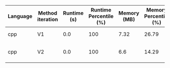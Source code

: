 | Language | Method iteration | Runtime (s) | Runtime Percentile (%) | Memory (MB) | Memory Percentile (%) | Notes                   |
| -------- | ---------------- | ----------- | ---------------------- | ----------- | --------------------- | ----------------------- |
| cpp      | V1               | 0.0         | 100                    | 7.32        | 26.79                 | No improvements         |
| cpp      | V2               | 0.0         | 100                    | 6.6         | 14.29                 | Use stack instead of vector         |
